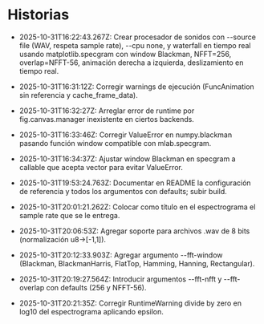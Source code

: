 # Historias

- 2025-10-31T16:22:43.267Z: Crear procesador de sonidos con --source file (WAV, respeta sample rate), --cpu none, y waterfall en tiempo real usando matplotlib.specgram con window Blackman, NFFT=256, overlap=NFFT-56, animación derecha a izquierda, deslizamiento en tiempo real.

- 2025-10-31T16:31:12Z: Corregir warnings de ejecución (FuncAnimation sin referencia y cache_frame_data).

- 2025-10-31T16:32:27Z: Arreglar error de runtime por fig.canvas.manager inexistente en ciertos backends.

- 2025-10-31T16:33:46Z: Corregir ValueError en numpy.blackman pasando función window compatible con mlab.specgram.

- 2025-10-31T16:34:37Z: Ajustar window Blackman en specgram a callable que acepta vector para evitar ValueError.
- 2025-10-31T19:53:24.763Z: Documentar en README la configuración de referencia y todos los argumentos con defaults; subir build.

- 2025-10-31T20:01:21.262Z: Colocar como título en el espectrograma el sample rate que se le entrega.
- 2025-10-31T20:06:53Z: Agregar soporte para archivos .wav de 8 bits (normalización u8→[-1,1]).
- 2025-10-31T20:12:33.903Z: Agregar argumento --fft-window (Blackman, BlackmanHarris, FlatTop, Hamming, Hanning, Rectangular).
- 2025-10-31T20:19:27.564Z: Introducir argumentos --fft-nfft y --fft-overlap con defaults (256 y NFFT-56).
- 2025-10-31T20:21:35Z: Corregir RuntimeWarning divide by zero en log10 del espectrograma aplicando epsilon.
